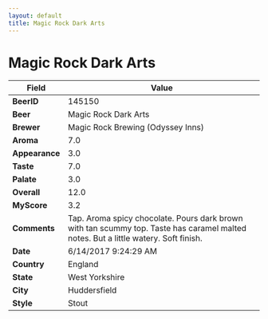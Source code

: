 ```yaml
---
layout: default
title: Magic Rock Dark Arts
---
```


# Magic Rock Dark Arts

| Field         | Value     |
|---------------|-----------|
| **BeerID** | 145150 |
| **Beer** | Magic Rock Dark Arts |
| **Brewer** | Magic Rock Brewing (Odyssey Inns) |
| **Aroma** | 7.0 |
| **Appearance** | 3.0 |
| **Taste** | 7.0 |
| **Palate** | 3.0 |
| **Overall** | 12.0 |
| **MyScore** | 3.2 |
| **Comments** | Tap. Aroma spicy chocolate. Pours dark brown with tan scummy top. Taste has caramel malted notes. But a little watery. Soft finish. |
| **Date** | 6/14/2017 9:24:29 AM |
| **Country** | England |
| **State** | West Yorkshire |
| **City** | Huddersfield |
| **Style** | Stout |
